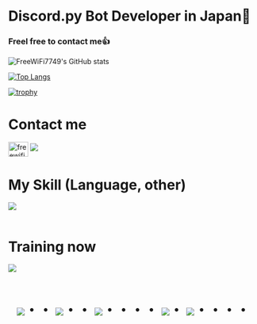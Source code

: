 # Discord.py Bot Developer in Japan👋
### Freel free to contact me👍

![FreeWiFi7749's GitHub stats](https://github-readme-stats.vercel.app/api?username=FreeWiFi7749&show_icons=true&theme=vue-dark)

[![Top Langs](https://github-readme-stats.vercel.app/api/top-langs/?username=FreeWiFi7749&layout=compact&theme=vue-dark)](https://github.com/anuraghazra/github-readme-stats)

[![trophy](https://github-profile-trophy.vercel.app/?username=FreeWiFi7749&theme=discord)](https://github.com/ryo-ma/github-profile-trophy)

# Contact me

<p align="left">
<a href="https://twitter.com/freewifi_tech" target="blank"><img align="center" src="https://raw.githubusercontent.com/rahuldkjain/github-profile-readme-generator/master/src/images/icons/Social/twitter.svg" alt="freewifi_tech" height="30" width="40" /></a>
<a href="mailto:wifi@freewifitech.jp"><img src="https://img.shields.io/badge/Gmail-d14836?style=flat-square&logo=Gmail&logoColor=white"/></a>
</p>

# My Skill (Language, other)

<img src="https://skillicons.dev/icons?i=python,discord,vscode,github,docker,html,css" /> <br /><br />

# Training now

<img src="https://skillicons.dev/icons?i=docker,html,css,php" /> <br /><br />

<div align="center">
    <h1>
        <img src="https://user-images.githubusercontent.com/44926913/175852850-3fb6c715-1856-41ff-8c1f-94ce3b03b458.gif">・・
        <img src="https://user-images.githubusercontent.com/44926913/175853109-f8850656-6704-4a8a-bee6-9aca154d929b.gif">・・
        <img src="https://user-images.githubusercontent.com/44926913/175853154-5449d974-975e-44a6-ab84-a86031265e40.gif">・・・・
        <img src="https://user-images.githubusercontent.com/44926913/175853109-f8850656-6704-4a8a-bee6-9aca154d929b.gif">・
        <img src="https://user-images.githubusercontent.com/44926913/175853154-5449d974-975e-44a6-ab84-a86031265e40.gif">・・・・
    </h1>
</div>
